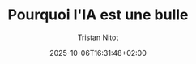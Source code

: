 ---
layout: post
title: "Pourquoi l'IA est une bulle"
link: https://standblog.org/blog/post/2025/10/06/Pourquoi-l-IA-est-une-bulle
author: "Tristan Nitot"
published_date: ""
description: "Mais pourquoi investit-on des centaines de milliards de dollars dans l’IA ? Ce matin, j’étais au journal de 8h de France Inter (à partir de 13 mn 15 s), pour répondre à cette question au micro de Stéphane Jourdain et parler de la bulle de l’IA. Le temps qui m’était accordé étant très court, je profite de ce billet pour répondre plus longuement à la question posée."
language: "fr"
categories: "articles"
tags: "ia"
og-tags: "ia"
date: "2025-10-06T16:31:48+02:00"
permalink: /:categories/:year/:month/:day/:title/
---